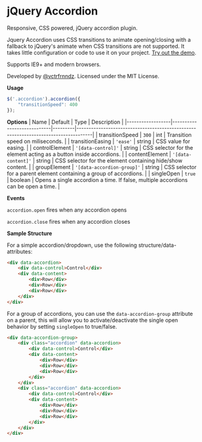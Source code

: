 jQuery Accordion
================

Responsive, CSS powered, jQuery accordion plugin.

Jquery Accordion uses CSS transitions to animate opening/closing with a fallback to jQuery's animate when CSS transitions are not supported. It takes little configuration or code to use it on your project. [Try out the demo](//vctrfrnndz.github.io/jquery-accordion).

Supports IE9+ and modern browsers.

Developed by [@vctrfrnndz](//vctrfrnndz.com). Licensed under the MIT License.

**Usage**

```javascript
$('.accordion').accordion({
    "transitionSpeed": 400
});
```

**Options**
| Name             | Default                    | Type    | Description                                                                        |
|------------------|----------------------------|---------|------------------------------------------------------------------------------------|
| transitionSpeed  | `300`                      | int     | Transition speed on miliseconds.                                                   |
| transitionEasing | `'ease'`                   | string  | CSS value for easing.                                                              |
| controlElement   | `'[data-control]'`         | string  | CSS selector for the element acting as a button inside accordions.                 |
| contentElement   | `'[data-content]'`         | string  | CSS selector for the element containing hide/show content.                         |
| groupElement     | `'[data-accordion-group]'` | string  | CSS selector for a parent element containing a group of accordions.                |
| singleOpen       | `true`                     | boolean | Opens a single accordion a time. If false, multiple accordions can be open a time. |

**Events**

`accordion.open` fires when any accordion opens

`accordion.close` fires when any accordion closes

**Sample Structure**

For a simple accordion/dropdown, use the following structure/data-attributes:

```html
<div data-accordion>
    <div data-control>Control</div>
    <div data-content>
        <div>Row</div>
        <div>Row</div>
        <div>Row</div>
    </div>
</div>
```

For a group of accordions, you can use the `data-accordion-group` attribute on a parent, this will allow you to activate/deactivate the single open behavior by setting `singleOpen` to true/false.

```html
<div data-accordion-group>
    <div class="accordion" data-accordion>
        <div data-control>Control</div>
        <div data-content>
            <div>Row</div>
            <div>Row</div>
            <div>Row</div>
        </div>
    </div>
    <div class="accordion" data-accordion>
        <div data-control>Control</div>
        <div data-content>
            <div>Row</div>
            <div>Row</div>
            <div>Row</div>
        </div>
    </div>
</div>
```
